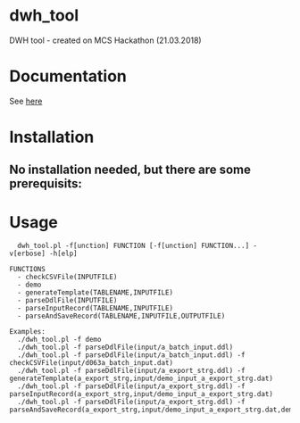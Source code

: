 # dwh_tool
DWH tool - created on MCS Hackathon (21.03.2018)

# Documentation
See [here](https://rawgit.com/BercziSandor/dwh_tool/master/doc/dwh_tool_pl.html)

# Installation
No installation needed, but there are some prerequisits:
 - 



# Usage
~~~plain
  dwh_tool.pl -f[unction] FUNCTION [-f[unction] FUNCTION...] -v[erbose] -h[elp]

FUNCTIONS 
  - checkCSVFile(INPUTFILE)
  - demo
  - generateTemplate(TABLENAME,INPUTFILE)
  - parseDdlFile(INPUTFILE)
  - parseInputRecord(TABLENAME,INPUTFILE)
  - parseAndSaveRecord(TABLENAME,INPUTFILE,OUTPUTFILE)

Examples:
  ./dwh_tool.pl -f demo
  ./dwh_tool.pl -f parseDdlFile(input/a_batch_input.ddl)
  ./dwh_tool.pl -f parseDdlFile(input/a_batch_input.ddl) -f checkCSVFile(input/d063a_batch_input.dat)
  ./dwh_tool.pl -f parseDdlFile(input/a_export_strg.ddl) -f generateTemplate(a_export_strg,input/demo_input_a_export_strg.dat)
  ./dwh_tool.pl -f parseDdlFile(input/a_export_strg.ddl) -f parseInputRecord(a_export_strg,input/demo_input_a_export_strg.dat)
  ./dwh_tool.pl -f parseDdlFile(input/a_export_strg.ddl) -f parseAndSaveRecord(a_export_strg,input/demo_input_a_export_strg.dat,demo_output_a_export_strg.dat)
~~~
